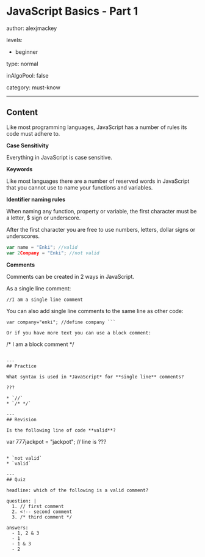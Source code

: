 # JavaScript Basics - Part 1
author: alexjmackey

levels:

  - beginner

type: normal

inAlgoPool: false

category: must-know

---
## Content

Like most programming languages, JavaScript has a number of rules its code must adhere to.

**Case Sensitivity**

Everything in JavaScript is case sensitive.

**Keywords**

Like most languages there are a number of reserved words in JavaScript that you cannot use to name your functions and variables.

**Identifier naming rules**

When naming any function, property or variable, the first character must be a letter, $ sign or underscore.

After the first character you are free to use numbers, letters, dollar signs or underscores.

```javascript
var name = "Enki"; //valid
var 2Company = "Enki"; //not valid
```

**Comments**

Comments can be created in 2 ways in JavaScript.

As a single line comment:

```//I am a single line comment```

You can also add single line comments to the same line as other code:

```
var company="enki"; //define company ```

Or if you have more text you can use a block comment:
```
/*
I am a block comment
*/
```

---
## Practice

What syntax is used in *JavaScript* for **single line** comments?

???

* `//`
* `/* */`

---
## Revision

Is the following line of code **valid**?
```
var 777jackpot = "jackpot";
// line is ???
```

* `not valid`
* `valid`

---
## Quiz

headline: which of the following is a valid comment?

question: |
  1. // first comment
  2. <!-- second comment
  3. /* third comment */

answers:
  - 1, 2 & 3
  - 1
  - 1 & 3
  - 2
